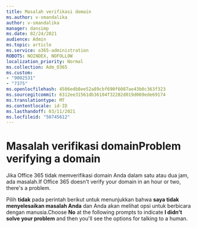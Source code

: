 ```yaml
---
title: Masalah verifikasi domain
ms.author: v-smandalika
author: v-smandalika
manager: dansimp
ms.date: 02/24/2021
audience: Admin
ms.topic: article
ms.service: o365-administration
ROBOTS: NOINDEX, NOFOLLOW
localization_priority: Normal
ms.collection: Adm_O365
ms.custom:
- "9002531"
- "7375"
ms.openlocfilehash: 4506edb8ee52a89cbf690f6087ae43b0c363f323
ms.sourcegitcommit: 6312ee31561db36104f32282d019d069ede69174
ms.translationtype: MT
ms.contentlocale: id-ID
ms.lasthandoff: 03/11/2021
ms.locfileid: "50745612"
---
```

# <a name="problem-verifying-a-domain"></a><span data-ttu-id="e9481-102">Masalah verifikasi domain</span><span class="sxs-lookup"><span data-stu-id="e9481-102">Problem verifying a domain</span></span>

<span data-ttu-id="e9481-103">Jika Office 365 tidak memverifikasi domain Anda dalam satu atau dua jam, ada masalah.</span><span class="sxs-lookup"><span data-stu-id="e9481-103">If Office 365 doesn't verify your domain in an hour or two, there's a problem.</span></span>

<span data-ttu-id="e9481-104">Pilih **tidak** pada perintah berikut untuk menunjukkan bahwa **saya tidak menyelesaikan masalah Anda** dan Anda akan melihat opsi untuk berbicara dengan manusia.</span><span class="sxs-lookup"><span data-stu-id="e9481-104">Choose **No** at the following prompts to indicate **I didn't solve your problem** and then you'll see the options for talking to a human.</span></span>
